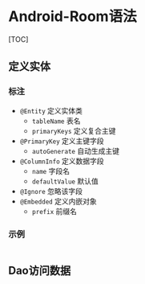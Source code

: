 
# Android-Room语法


[TOC]


## 定义实体

### 标注
* `@Entity`      定义实体类
    * `tableName`  表名
    * `primaryKeys` 定义复合主键
* `@PrimaryKey`  定义主键字段
    * `autoGenerate` 自动生成主键
* `@ColumnInfo`   定义数据字段
    * `name`      字段名
    * `defaultValue` 默认值
* `@Ignore`       忽略该字段
* `@Embedded`     定义内嵌对象 
    * `prefix`    前缀名


### 示例
```java

```


## Dao访问数据